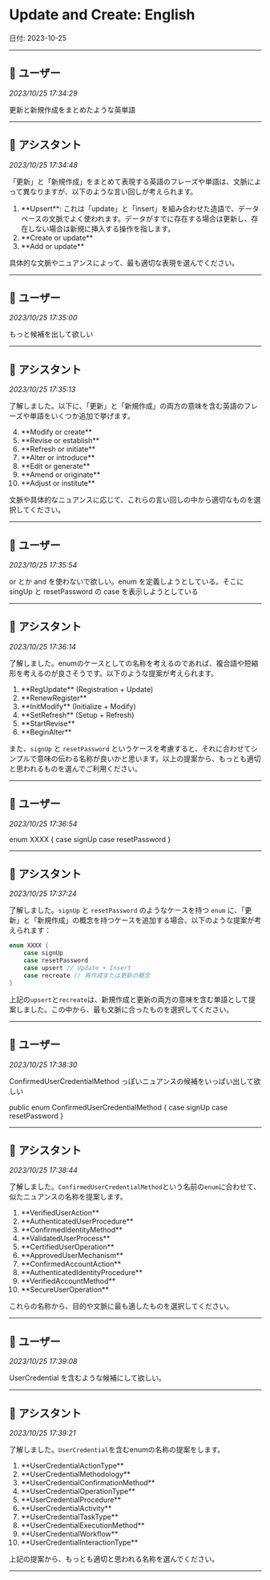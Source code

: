 # Update and Create: English

日付: 2023-10-25

---

## 👤 ユーザー
*2023/10/25 17:34:29*

更新と新規作成をまとめたような英単語

---

## 🤖 アシスタント
*2023/10/25 17:34:48*

「更新」と「新規作成」をまとめて表現する英語のフレーズや単語は、文脈によって異なりますが、以下のような言い回しが考えられます。

1. \*\*Upsert\*\*: これは「update」と「insert」を組み合わせた造語で、データベースの文脈でよく使われます。データがすでに存在する場合は更新し、存在しない場合は新規に挿入する操作を指します。
2. \*\*Create or update\*\*
3. \*\*Add or update\*\*

具体的な文脈やニュアンスによって、最も適切な表現を選んでください。

---

## 👤 ユーザー
*2023/10/25 17:35:00*

もっと候補を出して欲しい

---

## 🤖 アシスタント
*2023/10/25 17:35:13*

了解しました。以下に、「更新」と「新規作成」の両方の意味を含む英語のフレーズや単語をいくつか追加で挙げます。

4. \*\*Modify or create\*\*
5. \*\*Revise or establish\*\*
6. \*\*Refresh or initiate\*\*
7. \*\*Alter or introduce\*\*
8. \*\*Edit or generate\*\*
9. \*\*Amend or originate\*\*
10. \*\*Adjust or institute\*\*

文脈や具体的なニュアンスに応じて、これらの言い回しの中から適切なものを選択してください。

---

## 👤 ユーザー
*2023/10/25 17:35:54*

or とか and を使わないで欲しい。enum を定義しようとしている。そこに singUp と resetPassword の case を表示しようとしている

---

## 🤖 アシスタント
*2023/10/25 17:36:14*

了解しました。enumのケースとしての名称を考えるのであれば、複合語や短縮形を考えるのが良さそうです。以下のような提案が考えられます。

1. \*\*RegUpdate\*\* (Registration + Update)
2. \*\*RenewRegister\*\*
3. \*\*InitModify\*\* (Initialize + Modify)
4. \*\*SetRefresh\*\* (Setup + Refresh)
5. \*\*StartRevise\*\*
6. \*\*BeginAlter\*\*

また、`signUp` と `resetPassword` というケースを考慮すると、それに合わせてシンプルで意味の伝わる名称が良いかと思います。以上の提案から、もっとも適切と思われるものを選んでご利用ください。

---

## 👤 ユーザー
*2023/10/25 17:36:54*

enum XXXX {
    case signUp
    case resetPassword
}

---

## 🤖 アシスタント
*2023/10/25 17:37:24*

了解しました。`signUp` と `resetPassword` のようなケースを持つ `enum` に、「更新」と「新規作成」の概念を持つケースを追加する場合、以下のような提案が考えられます：

```swift
enum XXXX {
    case signUp
    case resetPassword
    case upsert // Update + Insert
    case recreate // 再作成または更新の概念
}
```

上記の`upsert`と`recreate`は、新規作成と更新の両方の意味を含む単語として提案しました。この中から、最も文脈に合ったものを選択してください。

---

## 👤 ユーザー
*2023/10/25 17:38:30*

ConfirmedUserCredentialMethod っぽいニュアンスの候補をいっぱい出して欲しい

public enum ConfirmedUserCredentialMethod {
    case signUp
    case resetPassword
}

---

## 🤖 アシスタント
*2023/10/25 17:38:44*

了解しました。`ConfirmedUserCredentialMethod`という名前の`enum`に合わせて、似たニュアンスの名称を提案します。

1. \*\*VerifiedUserAction\*\*
2. \*\*AuthenticatedUserProcedure\*\*
3. \*\*ConfirmedIdentityMethod\*\*
4. \*\*ValidatedUserProcess\*\*
5. \*\*CertifiedUserOperation\*\*
6. \*\*ApprovedUserMechanism\*\*
7. \*\*ConfirmedAccountAction\*\*
8. \*\*AuthenticatedIdentityProcedure\*\*
9. \*\*VerifiedAccountMethod\*\*
10. \*\*SecureUserOperation\*\*

これらの名称から、目的や文脈に最も適したものを選択してください。

---

## 👤 ユーザー
*2023/10/25 17:39:08*

UserCredential を含むような候補にして欲しい。

---

## 🤖 アシスタント
*2023/10/25 17:39:21*

了解しました。`UserCredential`を含むenumの名称の提案をします。

1. \*\*UserCredentialActionType\*\*
2. \*\*UserCredentialMethodology\*\*
3. \*\*UserCredentialConfirmationMethod\*\*
4. \*\*UserCredentialOperationType\*\*
5. \*\*UserCredentialProcedure\*\*
6. \*\*UserCredentialActivity\*\*
7. \*\*UserCredentialTaskType\*\*
8. \*\*UserCredentialExecutionMethod\*\*
9. \*\*UserCredentialWorkflow\*\*
10. \*\*UserCredentialInteractionType\*\*

上記の提案から、もっとも適切と思われる名称を選んでください。

---
